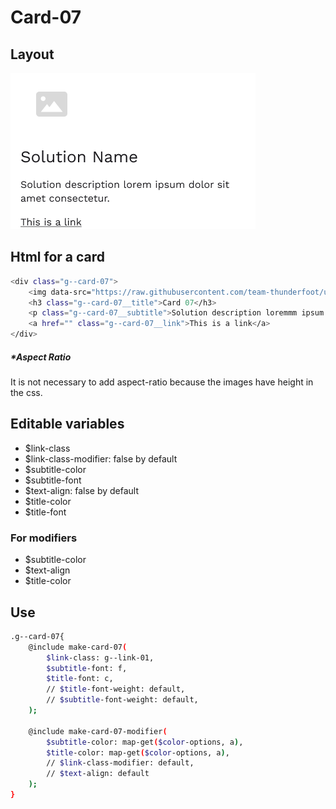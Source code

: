 # Card-07

## Layout

![alt text][card-07]

[card-07]: /src/img/global-components/card/card-07.png

## Html for a card

```sh
<div class="g--card-07">
    <img data-src="https://raw.githubusercontent.com/team-thunderfoot/ui/main/src/img/global-components/card/card-img-placeholder.png" src="/src/img/global-components/placeholder.jpg" alt="alt text" class="g--card-07__media g--lazy-01">
    <h3 class="g--card-07__title">Card 07</h3>
    <p class="g--card-07__subtitle">Solution description loremmm ipsum dolor sit amet consectetur.</p>
    <a href="" class="g--card-07__link">This is a link</a>
</div>
```

##### \*Aspect Ratio

It is not necessary to add aspect-ratio because the images have height in the css.

## Editable variables

- $link-class
- $link-class-modifier: false by default
- $subtitle-color
- $subtitle-font
- $text-align: false by default
- $title-color
- $title-font

### For modifiers

- $subtitle-color
- $text-align
- $title-color

## Use

```sh
.g--card-07{
    @include make-card-07(
        $link-class: g--link-01,
        $subtitle-font: f,
        $title-font: c,
        // $title-font-weight: default,
        // $subtitle-font-weight: default,
    );

    @include make-card-07-modifier(
        $subtitle-color: map-get($color-options, a),
        $title-color: map-get($color-options, a),
        // $link-class-modifier: default,
        // $text-align: default
    );
}
```
